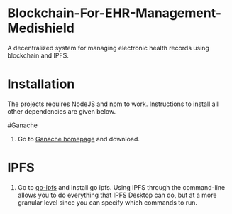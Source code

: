 # Blockchain-For-EHR-Management-Medishield
A decentralized system for managing electronic health records using blockchain and IPFS.

# Installation
The projects requires NodeJS and npm to work. Instructions to install all other dependencies are given below.

#Ganache

1. Go to [Ganache homepage](https://www.trufflesuite.com/ganache) and download.

# IPFS

1. Go to [go-ipfs](https://dist.ipfs.io/#go-ipfs) and install go ipfs.  Using IPFS through the command-line allows you to do everything that IPFS Desktop can do, but at    a more granular level since you can specify which commands to run.


